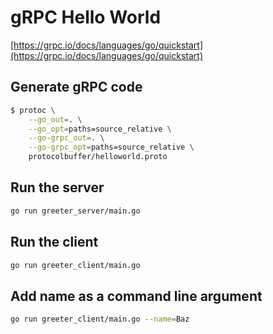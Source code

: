 # gRPC Hello World

[https://grpc.io/docs/languages/go/quickstart](https://grpc.io/docs/languages/go/quickstart)

## Generate gRPC code

```sh
$ protoc \
    --go_out=. \
    --go_opt=paths=source_relative \
    --go-grpc_out=. \
    --go-grpc_opt=paths=source_relative \
    protocolbuffer/helloworld.proto
```

## Run the server

```sh
go run greeter_server/main.go
```

## Run the client

```sh
go run greeter_client/main.go
```

## Add name as a command line argument

```sh
go run greeter_client/main.go --name=Baz
```
